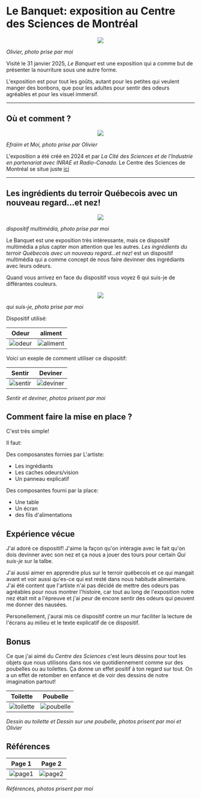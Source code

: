 # Le Banquet: exposition au Centre des Sciences de Montréal


<p align="center">
  <img src="./photos/bonne/banquet.jpg">
</p>

*Olivier, photo prise par moi*

 Visité le 31 janvier 2025, *Le Banquet* est une exposition qui a comme but de présenter la nourriture sous une autre forme. 

 L'exposition est pour tout les goûts, autant pour les petites qui veulent manger des bonbons, que pour les adultes pour sentir des odeurs agréables et pour les visuel immersif.

---

 ## Où et comment ?

 
<p align="center">
  <img src="./photos/bonne/Efra et moi.jpg">
</p>

*Efraïm et Moi, photo prise par Olivier*

L'exposition a été créé en 2024 et par *La Cité des Sciences et de l'Industrie en partenariat avec INRAE et Radio-Canada*. 
Le Centre des Sciences de Montréal se situe juste [ici](https://www.google.ca/maps/place/Centre+des+sciences+de+Montr%C3%A9al/@45.5047874,-73.5533179,17z/data=!3m1!4b1!4m6!3m5!1s0x4cc91af8afb32729:0xf341b1d10d346c12!8m2!3d45.5047874!4d-73.550743!16s%2Fm%2F047jd81?entry=ttu&g_ep=EgoyMDI1MDIxOC4wIKXMDSoASAFQAw%3D%3D)

---

## Les ingrédients du terroir Québecois avec un nouveau regard...et nez!

<p align="center">
  <img src="./photos/bonne/table.jpg">
</p>

*dispositif multimédia, photo prise par moi*

Le Banquet est une exposition très intéressante, mais ce dispositif multimédia a plus capter mon attention que les autres.
*Les ingrédients du terroir Québecois avec un nouveau regard...et nez!* est un dispositif multimédia qui a comme concept de nous faire devinner des ingrédiants avec leurs odeurs.

Quand vous arrivez en face du dispositif vous voyez 6 qui suis-je de différantes couleurs.

<p align="center">
  <img src="./photos/bonne/qui_suis-je.jpg">
</p>

*qui suis-je, photo prise par moi*

Dispositif utilisé:

Odeur | aliment
:-------------------------:|:-------------------------:
![odeur](photos/bonne/odeur.jpg)|![aliment](photos/bonne/vision.jpg)

Voici un exeple de comment utiliser ce dispositif:

Sentir | Deviner
:-------------------------:|:-------------------------:
![sentir](photos/bonne/efra_sens.jpg)|![deviner](photos/bonne/oli_wow.jpg)

*Sentir et deviner, photos prisent par moi*

## Comment faire la mise en place ?

C'est très simple!

Il faut:

Des composanstes  fornies par L'artiste:
- Les ingrédiants
- Les caches odeurs/vision
- Un panneau explicatif

Des composantes fourni par la place:
- Une table
- Un écran
- des fils d'alimentations

## Expérience vécue

J'ai adoré ce dispositif! J'aime la façon qu'on intéragie avec le fait qu'on dois devinner avec son nez et ça nous a jouer des tours pour certain *Qui suis-je* sur la talbe.

J'ai aussi aimer en apprendre plus sur le terroir québecois et ce qui mangait avant et voir aussi qu'es-ce qui est resté dans nous habitude alimentaire. J'ai été content que l'artiste n'ai pas décidé de mettre des odeurs pas agréables pour nous montrer l'histoire, car tout au long de l'exposition notre nez était mit a l'épreuve et j'ai peur de encore sentir des odeurs qui peuvent me donner des nausées.

Personellement, j'aurai mis ce dispositif contre un mur faciliter la lecture de l'écrans au milieu et le texte explicatif de ce dispositif.

## Bonus

Ce que j'ai aimé du *Centre des Sciences* c'est leurs déssins pour tout les objets que nous utilisons dans nos vie quotidiennement comme sur des poubelles ou au toilettes. Ça donne un effet positif à ton regard sur tout. On a un effet de retomber en enfance et de voir des dessins de notre imagination partout!

Toilette | Poubelle
:-------------------------:|:-------------------------:
![toilette](photos/bonne/efra.jpg)|![poubelle](photos/bonne/poubelle.jpg)

*Dessin au toilette et Dessin sur une poubelle, photos prisent par moi et Olivier*

## Références 

Page 1 | Page 2
:-------------------------:|:-------------------------:
![page1](photos/bonne/page_fin.jpg)|![page2](photos/bonne/page_fin2.jpg)

*Références, photos prisent par moi*
